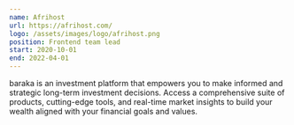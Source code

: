 ```yaml
---
name: Afrihost
url: https://afrihost.com/
logo: /assets/images/logo/afrihost.png
position: Frontend team lead
start: 2020-10-01
end: 2022-04-01
---
```

baraka is an investment platform that empowers you to make informed and strategic long-term investment decisions. 
Access a comprehensive suite of products, cutting-edge tools, and real-time market insights to build your wealth 
aligned with your financial goals and values.